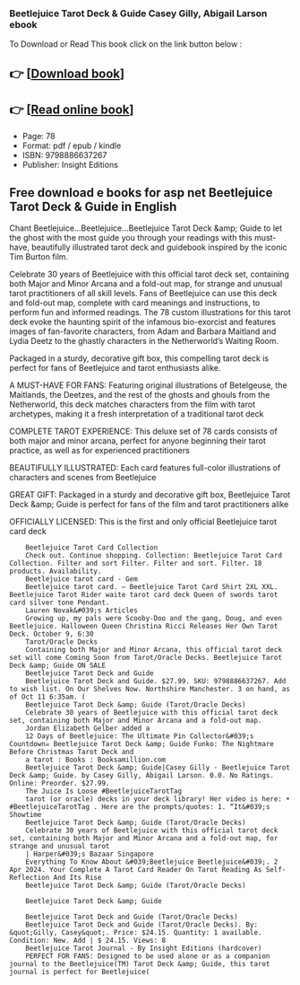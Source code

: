 ### Beetlejuice Tarot Deck & Guide Casey Gilly, Abigail Larson ebook

To Download or Read This book click on the link button below :

## 👉  [**[Download book](http://filesbooks.info/download.php?group=book&from=github.com&id=720301&lnk=1064 "Download book")**]

## 👉  [**[Read online book](http://filesbooks.info/download.php?group=book&from=github.com&id=720301&lnk=1064 "Read online book")**]


* Page: 78
* Format: pdf / epub / kindle
* ISBN: 9798886637267
* Publisher: Insight Editions



## Free download e books for asp net Beetlejuice Tarot Deck & Guide in English 



Chant Beetlejuice...Beetlejuice...Beetlejuice Tarot Deck &amp;amp; Guide to let the ghost with the most guide you through your readings with this must-have, beautifully illustrated tarot deck and guidebook inspired by the iconic Tim Burton film.
 
 Celebrate 30 years of Beetlejuice with this official tarot deck set, containing both Major and Minor Arcana and a fold-out map, for strange and unusual tarot practitioners of all skill levels. Fans of Beetlejuice can use this deck and fold-out map, complete with card meanings and instructions, to perform fun and informed readings. The 78 custom illustrations for this tarot deck evoke the haunting spirit of the infamous bio-exorcist and features images of fan-favorite characters, from Adam and Barbara Maitland and Lydia Deetz to the ghastly characters in the Netherworld’s Waiting Room.
 
 Packaged in a sturdy, decorative gift box, this compelling tarot deck is perfect for fans of Beetlejuice and tarot enthusiasts alike.
 
 A MUST-HAVE FOR FANS: Featuring original illustrations of Betelgeuse, the Maitlands, the Deetzes, and the rest of the ghosts and ghouls from the Netherworld, this deck matches characters from the film with tarot archetypes, making it a fresh interpretation of a traditional tarot deck
 
 COMPLETE TAROT EXPERIENCE: This deluxe set of 78 cards consists of both major and minor arcana, perfect for anyone beginning their tarot practice, as well as for experienced practitioners
 
 BEAUTIFULLY ILLUSTRATED: Each card features full-color illustrations of characters and scenes from Beetlejuice
 
 GREAT GIFT: Packaged in a sturdy and decorative gift box, Beetlejuice Tarot Deck &amp;amp; Guide is perfect for fans of the film and tarot practitioners alike
 
 OFFICIALLY LICENSED: This is the first and only official Beetlejuice tarot card deck


        Beetlejuice Tarot Card Collection
        Check out. Continue shopping. Collection: Beetlejuice Tarot Card Collection. Filter and sort Filter. Filter and sort. Filter. 18 products. Availability.
        Beetlejuice tarot card - Gem
        Beetlejuice tarot card. – Beetlejuice Tarot Card Shirt 2XL XXL. Beetlejuice Tarot Rider waite tarot card deck Queen of swords tarot card silver tone Pendant.
        Lauren Novak&#039;s Articles
        Growing up, my pals were Scooby-Doo and the gang, Doug, and even Beetlejuice. Halloween Queen Christina Ricci Releases Her Own Tarot Deck. October 9, 6:30 
        Tarot/Oracle Decks
        Containing both Major and Minor Arcana, this official tarot deck set will come Coming Soon from Tarot/Oracle Decks. Beetlejuice Tarot Deck &amp; Guide ON SALE 
        Beetlejuice Tarot Deck and Guide
        Beetlejuice Tarot Deck and Guide. $27.99. SKU: 9798886637267. Add to wish list. On Our Shelves Now. Northshire Manchester. 3 on hand, as of Oct 11 6:35am. ( 
        Beetlejuice Tarot Deck &amp; Guide (Tarot/Oracle Decks)
        Celebrate 30 years of Beetlejuice with this official tarot deck set, containing both Major and Minor Arcana and a fold-out map.
        Jordan Elizabeth Gelber added a
        12 Days of Beetlejuice: The Ultimate Pin Collector&#039;s Countdown☠️ Beetlejuice Tarot Deck &amp; Guide Funko: The Nightmare Before Christmas Tarot Deck and 
        a tarot : Books : Booksamillion.com
        Beetlejuice Tarot Deck &amp; Guide|Casey Gilly · Beetlejuice Tarot Deck &amp; Guide. by Casey Gilly, Abigail Larson. 0.0. No Ratings. Online: Preorder. $27.99.
        The Juice Is Loose #BeetlejuiceTarotTag
        tarot (or oracle) decks in your deck library! Her video is here: • #BeetlejuiceTarotTag . Here are the prompts/quotes: 1. “It&#039;s Showtime 
        Beetlejuice Tarot Deck &amp; Guide (Tarot/Oracle Decks)
        Celebrate 30 years of Beetlejuice with this official tarot deck set, containing both Major and Minor Arcana and a fold-out map, for strange and unusual tarot 
        | Harper&#039;s Bazaar Singapore
        Everything To Know About &#039;Beetlejuice Beetlejuice&#039;. 2 Apr 2024. Your Complete A Tarot Card Reader On Tarot Reading As Self-Reflection And Its Rise 
        Beetlejuice Tarot Deck &amp; Guide (Tarot/Oracle Decks)
        
        Beetlejuice Tarot Deck &amp; Guide
        
        Beetlejuice Tarot Deck and Guide (Tarot/Oracle Decks)
        Beetlejuice Tarot Deck and Guide (Tarot/Oracle Decks). By: &quot;Gilly, Casey&quot;. Price: $24.15. Quantity: 1 available. Condition: New. Add | $ 24.15. Views: 8 
        Beetlejuice Tarot Journal - By Insight Editions (hardcover)
        PERFECT FOR FANS: Designed to be used alone or as a companion journal to the Beetlejuice(TM) Tarot Deck &amp; Guide, this tarot journal is perfect for Beetlejuice( 
    





